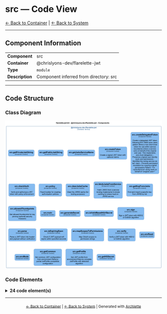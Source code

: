 # src — Code View

[← Back to Container](./chrislyons_dev_flarelette_jwt.md) | [← Back to System](./README.md)

---

## Component Information

<table>
<tbody>
<tr>
<td><strong>Component</strong></td>
<td>src</td>
</tr>
<tr>
<td><strong>Container</strong></td>
<td>@chrislyons-dev/flarelette-jwt</td>
</tr>
<tr>
<td><strong>Type</strong></td>
<td><code>module</code></td>
</tr>
<tr>
<td><strong>Description</strong></td>
<td>Component inferred from directory: src</td>
</tr>
</tbody>
</table>

---

## Code Structure

### Class Diagram

![Class Diagram](./diagrams/structurizr-Classes_chrislyons_dev_flarelette_jwt__src.png)

### Code Elements

<details>
<summary><strong>24 code element(s)</strong></summary>



#### Functions

##### `envRead()`


<table>
<tbody>
<tr>
<td><strong>Type</strong></td>
<td><code>function</code></td>
</tr>
<tr>
<td><strong>Visibility</strong></td>
<td><code>private</code></td>
</tr>
<tr>
<td><strong>Returns</strong></td>
<td><code>string</code></td>
</tr>
<tr>
<td><strong>Location</strong></td>
<td><code>C:/users/chris/git/flarelette-jwt-kit/packages/flarelette-jwt-ts/src/config.ts:8</code></td>
</tr>
</tbody>
</table>

**Parameters:**

- `name`: <code>string</code>

---
##### `envMode()`


<table>
<tbody>
<tr>
<td><strong>Type</strong></td>
<td><code>function</code></td>
</tr>
<tr>
<td><strong>Visibility</strong></td>
<td><code>public</code></td>
</tr>
<tr>
<td><strong>Returns</strong></td>
<td><code>import("C:/users/chris/git/flarelette-jwt-kit/packages/flarelette-jwt-ts/src/types").AlgType</code></td>
</tr>
<tr>
<td><strong>Location</strong></td>
<td><code>C:/users/chris/git/flarelette-jwt-kit/packages/flarelette-jwt-ts/src/config.ts:18</code></td>
</tr>
</tbody>
</table>

**Parameters:**

- `role`: <code>"producer" | "consumer"</code>

---
##### `getCommon()`

Get common JWT configuration from environment
Returns partial JwtProfile-compatible configuration

<table>
<tbody>
<tr>
<td><strong>Type</strong></td>
<td><code>function</code></td>
</tr>
<tr>
<td><strong>Visibility</strong></td>
<td><code>public</code></td>
</tr>
<tr>
<td><strong>Returns</strong></td>
<td><code>{ iss: string; aud: string; leeway: number; ttlSeconds: number; }</code></td>
</tr>
<tr>
<td><strong>Location</strong></td>
<td><code>C:/users/chris/git/flarelette-jwt-kit/packages/flarelette-jwt-ts/src/config.ts:49</code></td>
</tr>
</tbody>
</table>



---
##### `getProfile()`

Get JWT profile from environment
Returns complete JwtProfile with detected algorithm

<table>
<tbody>
<tr>
<td><strong>Type</strong></td>
<td><code>function</code></td>
</tr>
<tr>
<td><strong>Visibility</strong></td>
<td><code>public</code></td>
</tr>
<tr>
<td><strong>Returns</strong></td>
<td><code>Partial<import("C:/users/chris/git/flarelette-jwt-kit/packages/flarelette-jwt-ts/src/types").JwtProfile> & { ttlSeconds: number; }</code></td>
</tr>
<tr>
<td><strong>Location</strong></td>
<td><code>C:/users/chris/git/flarelette-jwt-kit/packages/flarelette-jwt-ts/src/config.ts:62</code></td>
</tr>
</tbody>
</table>

**Parameters:**

- `role`: <code>"producer" | "consumer"</code>

---
##### `getHSSecret()`


<table>
<tbody>
<tr>
<td><strong>Type</strong></td>
<td><code>function</code></td>
</tr>
<tr>
<td><strong>Visibility</strong></td>
<td><code>public</code></td>
</tr>
<tr>
<td><strong>Returns</strong></td>
<td><code>Uint8Array<ArrayBufferLike></code></td>
</tr>
<tr>
<td><strong>Location</strong></td>
<td><code>C:/users/chris/git/flarelette-jwt-kit/packages/flarelette-jwt-ts/src/config.ts:77</code></td>
</tr>
</tbody>
</table>



---
##### `getPrivateJwkString()`


<table>
<tbody>
<tr>
<td><strong>Type</strong></td>
<td><code>function</code></td>
</tr>
<tr>
<td><strong>Visibility</strong></td>
<td><code>public</code></td>
</tr>
<tr>
<td><strong>Returns</strong></td>
<td><code>string</code></td>
</tr>
<tr>
<td><strong>Location</strong></td>
<td><code>C:/users/chris/git/flarelette-jwt-kit/packages/flarelette-jwt-ts/src/config.ts:104</code></td>
</tr>
</tbody>
</table>



---
##### `getPublicJwkString()`


<table>
<tbody>
<tr>
<td><strong>Type</strong></td>
<td><code>function</code></td>
</tr>
<tr>
<td><strong>Visibility</strong></td>
<td><code>public</code></td>
</tr>
<tr>
<td><strong>Returns</strong></td>
<td><code>string</code></td>
</tr>
<tr>
<td><strong>Location</strong></td>
<td><code>C:/users/chris/git/flarelette-jwt-kit/packages/flarelette-jwt-ts/src/config.ts:110</code></td>
</tr>
</tbody>
</table>



---
##### `getJwksServiceName()`


<table>
<tbody>
<tr>
<td><strong>Type</strong></td>
<td><code>function</code></td>
</tr>
<tr>
<td><strong>Visibility</strong></td>
<td><code>public</code></td>
</tr>
<tr>
<td><strong>Returns</strong></td>
<td><code>string</code></td>
</tr>
<tr>
<td><strong>Location</strong></td>
<td><code>C:/users/chris/git/flarelette-jwt-kit/packages/flarelette-jwt-ts/src/config.ts:116</code></td>
</tr>
</tbody>
</table>



---
##### `createToken()`

Create a signed JWT token with optional claims

<table>
<tbody>
<tr>
<td><strong>Type</strong></td>
<td><code>function</code></td>
</tr>
<tr>
<td><strong>Visibility</strong></td>
<td><code>public</code></td>
</tr>
<tr>
<td><strong>Async</strong></td>
<td>Yes</td>
</tr>
<tr>
<td><strong>Returns</strong></td>
<td><code>Promise<string></code> — Signed JWT token string</td>
</tr>
<tr>
<td><strong>Location</strong></td>
<td><code>C:/users/chris/git/flarelette-jwt-kit/packages/flarelette-jwt-ts/src/high.ts:13</code></td>
</tr>
</tbody>
</table>

**Parameters:**

- `claims`: <code>import("C:/users/chris/git/flarelette-jwt-kit/packages/flarelette-jwt-ts/src/types").ClaimsDict</code> — - Claims to include in the token (can include custom claims beyond standard JWT fields)- `opts`: <code>Partial<{ iss: string; aud: string | string[]; ttlSeconds: number; }></code> — - Optional overrides for iss, aud, ttlSeconds

---
##### `createDelegatedToken()`

Create a delegated JWT token following RFC 8693 actor claim pattern

Mints a new short-lived token for use within service boundaries where a service
acts on behalf of the original end user. This implements zero-trust delegation:
- Preserves original user identity (sub) and permissions
- Identifies the acting service via 'act' claim
- Prevents permission escalation by copying original permissions

Pattern: "I'm <actorService> doing work on behalf of <original user>"

<table>
<tbody>
<tr>
<td><strong>Type</strong></td>
<td><code>function</code></td>
</tr>
<tr>
<td><strong>Visibility</strong></td>
<td><code>public</code></td>
</tr>
<tr>
<td><strong>Async</strong></td>
<td>Yes</td>
</tr>
<tr>
<td><strong>Returns</strong></td>
<td><code>Promise<string></code> — Signed JWT token string with delegation claim</td>
</tr>
<tr>
<td><strong>Location</strong></td>
<td><code>C:/users/chris/git/flarelette-jwt-kit/packages/flarelette-jwt-ts/src/high.ts:56</code></td>
</tr>
</tbody>
</table>

**Parameters:**

- `originalPayload`: <code>import("C:/users/chris/git/flarelette-jwt-kit/packages/flarelette-jwt-ts/src/types").ClaimsDict</code> — - The verified JWT payload from external auth (e.g., Auth0)- `actorService`: <code>string</code> — - Identifier of the service creating this delegated token- `opts`: <code>Partial<{ iss: string; aud: string | string[]; ttlSeconds: number; }></code> — - Optional overrides for iss, aud, ttlSeconds
**Examples:**
```typescript

```

---
##### `checkAuth()`

Verify and authorize a JWT token with policy enforcement

<table>
<tbody>
<tr>
<td><strong>Type</strong></td>
<td><code>function</code></td>
</tr>
<tr>
<td><strong>Visibility</strong></td>
<td><code>public</code></td>
</tr>
<tr>
<td><strong>Async</strong></td>
<td>Yes</td>
</tr>
<tr>
<td><strong>Returns</strong></td>
<td><code>Promise<import("C:/users/chris/git/flarelette-jwt-kit/packages/flarelette-jwt-ts/src/high").AuthUser></code> — AuthUser if valid and authorized, null otherwise</td>
</tr>
<tr>
<td><strong>Location</strong></td>
<td><code>C:/users/chris/git/flarelette-jwt-kit/packages/flarelette-jwt-ts/src/high.ts:143</code></td>
</tr>
</tbody>
</table>

**Parameters:**

- `token`: <code>string</code> — - JWT token string to verify- `opts`: <code>import("C:/users/chris/git/flarelette-jwt-kit/packages/flarelette-jwt-ts/src/high").AuthzOpts</code> — - Authorization options including verification and policy requirements

---
##### `policy()`

Fluent builder for creating authorization policies

<table>
<tbody>
<tr>
<td><strong>Type</strong></td>
<td><code>function</code></td>
</tr>
<tr>
<td><strong>Visibility</strong></td>
<td><code>public</code></td>
</tr>
<tr>
<td><strong>Returns</strong></td>
<td><code>{ base(b: Partial<{ iss: string; aud: string | string[]; leeway: number; }>): any; needAll(...perms: string[]): any; needAny(...perms: string[]): any; rolesAll(...roles: string[]): any; rolesAny(...roles: string[]): any; where(fn: (payload: JWTPayload) => boolean): any; build(): import("C:/users/chris/git/flarelette-jwt-kit/packages/flarelette-jwt-ts/src/high").AuthzOpts; }</code> — Policy builder with chainable methods</td>
</tr>
<tr>
<td><strong>Location</strong></td>
<td><code>C:/users/chris/git/flarelette-jwt-kit/packages/flarelette-jwt-ts/src/high.ts:178</code></td>
</tr>
</tbody>
</table>



---
##### `clearJwksCache()`

Clear the JWKS cache (for testing purposes)

<table>
<tbody>
<tr>
<td><strong>Type</strong></td>
<td><code>function</code></td>
</tr>
<tr>
<td><strong>Visibility</strong></td>
<td><code>public</code></td>
</tr>
<tr>
<td><strong>Returns</strong></td>
<td><code>void</code></td>
</tr>
<tr>
<td><strong>Location</strong></td>
<td><code>C:/users/chris/git/flarelette-jwt-kit/packages/flarelette-jwt-ts/src/jwks.ts:27</code></td>
</tr>
</tbody>
</table>



---
##### `fetchJwksFromService()`

Fetch JWKS from a service binding
Implements 5-minute caching to reduce load on JWKS service

<table>
<tbody>
<tr>
<td><strong>Type</strong></td>
<td><code>function</code></td>
</tr>
<tr>
<td><strong>Visibility</strong></td>
<td><code>public</code></td>
</tr>
<tr>
<td><strong>Async</strong></td>
<td>Yes</td>
</tr>
<tr>
<td><strong>Returns</strong></td>
<td><code>Promise<JWKWithKid[]></code></td>
</tr>
<tr>
<td><strong>Location</strong></td>
<td><code>C:/users/chris/git/flarelette-jwt-kit/packages/flarelette-jwt-ts/src/jwks.ts:35</code></td>
</tr>
</tbody>
</table>

**Parameters:**

- `service`: <code>import("C:/users/chris/git/flarelette-jwt-kit/packages/flarelette-jwt-ts/src/types").Fetcher</code>

---
##### `getKeyFromJwks()`

Find and import a specific key from JWKS by kid

<table>
<tbody>
<tr>
<td><strong>Type</strong></td>
<td><code>function</code></td>
</tr>
<tr>
<td><strong>Visibility</strong></td>
<td><code>public</code></td>
</tr>
<tr>
<td><strong>Async</strong></td>
<td>Yes</td>
</tr>
<tr>
<td><strong>Returns</strong></td>
<td><code>Promise<Uint8Array<ArrayBufferLike> | CryptoKey></code></td>
</tr>
<tr>
<td><strong>Location</strong></td>
<td><code>C:/users/chris/git/flarelette-jwt-kit/packages/flarelette-jwt-ts/src/jwks.ts:65</code></td>
</tr>
</tbody>
</table>

**Parameters:**

- `kid`: <code>string</code>- `jwks`: <code>JWKWithKid[]</code>

---
##### `allowedThumbprints()`

Get allowed thumbprints for key pinning (optional security measure)

<table>
<tbody>
<tr>
<td><strong>Type</strong></td>
<td><code>function</code></td>
</tr>
<tr>
<td><strong>Visibility</strong></td>
<td><code>public</code></td>
</tr>
<tr>
<td><strong>Returns</strong></td>
<td><code>Set<string></code></td>
</tr>
<tr>
<td><strong>Location</strong></td>
<td><code>C:/users/chris/git/flarelette-jwt-kit/packages/flarelette-jwt-ts/src/jwks.ts:94</code></td>
</tr>
</tbody>
</table>



---
##### `main()`


<table>
<tbody>
<tr>
<td><strong>Type</strong></td>
<td><code>function</code></td>
</tr>
<tr>
<td><strong>Visibility</strong></td>
<td><code>private</code></td>
</tr>
<tr>
<td><strong>Async</strong></td>
<td>Yes</td>
</tr>
<tr>
<td><strong>Returns</strong></td>
<td><code>Promise<void></code></td>
</tr>
<tr>
<td><strong>Location</strong></td>
<td><code>C:/users/chris/git/flarelette-jwt-kit/packages/flarelette-jwt-ts/src/keygen.ts:5</code></td>
</tr>
</tbody>
</table>



---
##### `generateSecret()`


<table>
<tbody>
<tr>
<td><strong>Type</strong></td>
<td><code>function</code></td>
</tr>
<tr>
<td><strong>Visibility</strong></td>
<td><code>public</code></td>
</tr>
<tr>
<td><strong>Returns</strong></td>
<td><code>string</code></td>
</tr>
<tr>
<td><strong>Location</strong></td>
<td><code>C:/users/chris/git/flarelette-jwt-kit/packages/flarelette-jwt-ts/src/secret.ts:3</code></td>
</tr>
</tbody>
</table>

**Parameters:**

- `lengthBytes`: <code>number</code>

---
##### `isValidBase64UrlSecret()`


<table>
<tbody>
<tr>
<td><strong>Type</strong></td>
<td><code>function</code></td>
</tr>
<tr>
<td><strong>Visibility</strong></td>
<td><code>public</code></td>
</tr>
<tr>
<td><strong>Returns</strong></td>
<td><code>boolean</code></td>
</tr>
<tr>
<td><strong>Location</strong></td>
<td><code>C:/users/chris/git/flarelette-jwt-kit/packages/flarelette-jwt-ts/src/secret.ts:15</code></td>
</tr>
</tbody>
</table>

**Parameters:**

- `s`: <code>string</code>- `minBytes`: <code>number</code>

---
##### `sign()`

Sign a JWT token with HS512 or EdDSA algorithm

<table>
<tbody>
<tr>
<td><strong>Type</strong></td>
<td><code>function</code></td>
</tr>
<tr>
<td><strong>Visibility</strong></td>
<td><code>public</code></td>
</tr>
<tr>
<td><strong>Async</strong></td>
<td>Yes</td>
</tr>
<tr>
<td><strong>Returns</strong></td>
<td><code>Promise<string></code> — Signed JWT token string</td>
</tr>
<tr>
<td><strong>Location</strong></td>
<td><code>C:/users/chris/git/flarelette-jwt-kit/packages/flarelette-jwt-ts/src/sign.ts:12</code></td>
</tr>
</tbody>
</table>

**Parameters:**

- `payload`: <code>import("C:/users/chris/git/flarelette-jwt-kit/packages/flarelette-jwt-ts/src/types").ClaimsDict</code> — - Claims to include in the token (can include custom claims beyond standard JWT fields)- `opts`: <code>Partial<{ iss: string; aud: string | string[]; ttlSeconds: number; }></code> — - Optional overrides for iss, aud, ttlSeconds

---
##### `parse()`

Parse a JWT token into header and payload without verification

<table>
<tbody>
<tr>
<td><strong>Type</strong></td>
<td><code>function</code></td>
</tr>
<tr>
<td><strong>Visibility</strong></td>
<td><code>public</code></td>
</tr>
<tr>
<td><strong>Returns</strong></td>
<td><code>import("C:/users/chris/git/flarelette-jwt-kit/packages/flarelette-jwt-ts/src/types").ParsedJwt</code> — Parsed header and payload</td>
</tr>
<tr>
<td><strong>Location</strong></td>
<td><code>C:/users/chris/git/flarelette-jwt-kit/packages/flarelette-jwt-ts/src/util.ts:9</code></td>
</tr>
</tbody>
</table>

**Parameters:**

- `token`: <code>string</code> — - JWT token string

---
##### `isExpiringSoon()`

Check if JWT payload will expire within specified seconds

<table>
<tbody>
<tr>
<td><strong>Type</strong></td>
<td><code>function</code></td>
</tr>
<tr>
<td><strong>Visibility</strong></td>
<td><code>public</code></td>
</tr>
<tr>
<td><strong>Returns</strong></td>
<td><code>boolean</code> — True if token expires within the threshold</td>
</tr>
<tr>
<td><strong>Location</strong></td>
<td><code>C:/users/chris/git/flarelette-jwt-kit/packages/flarelette-jwt-ts/src/util.ts:25</code></td>
</tr>
</tbody>
</table>

**Parameters:**

- `payload`: <code>import("C:/users/chris/git/flarelette-jwt-kit/packages/flarelette-jwt-ts/src/types").JwtPayload</code> — - JWT payload with 'exp' claim- `seconds`: <code>number</code> — - Number of seconds threshold

---
##### `mapScopesToPermissions()`

Map OAuth scopes to permission strings

<table>
<tbody>
<tr>
<td><strong>Type</strong></td>
<td><code>function</code></td>
</tr>
<tr>
<td><strong>Visibility</strong></td>
<td><code>public</code></td>
</tr>
<tr>
<td><strong>Returns</strong></td>
<td><code>string[]</code> — List of permission strings (currently identity mapping)</td>
</tr>
<tr>
<td><strong>Location</strong></td>
<td><code>C:/users/chris/git/flarelette-jwt-kit/packages/flarelette-jwt-ts/src/util.ts:37</code></td>
</tr>
</tbody>
</table>

**Parameters:**

- `scopes`: <code>string[]</code> — - List of OAuth scope strings

---
##### `verify()`

Verify a JWT token with HS512 or EdDSA algorithm

<table>
<tbody>
<tr>
<td><strong>Type</strong></td>
<td><code>function</code></td>
</tr>
<tr>
<td><strong>Visibility</strong></td>
<td><code>public</code></td>
</tr>
<tr>
<td><strong>Async</strong></td>
<td>Yes</td>
</tr>
<tr>
<td><strong>Returns</strong></td>
<td><code>Promise<any></code> — Decoded payload if valid, null otherwise</td>
</tr>
<tr>
<td><strong>Location</strong></td>
<td><code>C:/users/chris/git/flarelette-jwt-kit/packages/flarelette-jwt-ts/src/verify.ts:19</code></td>
</tr>
</tbody>
</table>

**Parameters:**

- `token`: <code>string</code> — - JWT token string to verify- `opts`: <code>Partial<{ iss: string; aud: string | string[]; leeway: number; jwksService: import("C:/users/chris/git/flarelette-jwt-kit/packages/flarelette-jwt-ts/src/types").Fetcher; }></code> — - Optional overrides for iss, aud, leeway, and jwksService

---

</details>

---

<div align="center">
<sub><a href="./chrislyons_dev_flarelette_jwt.md">← Back to Container</a> | <a href="./README.md">← Back to System</a> | Generated with <a href="https://github.com/chrislyons-dev/archlette">Archlette</a></sub>
</div>

